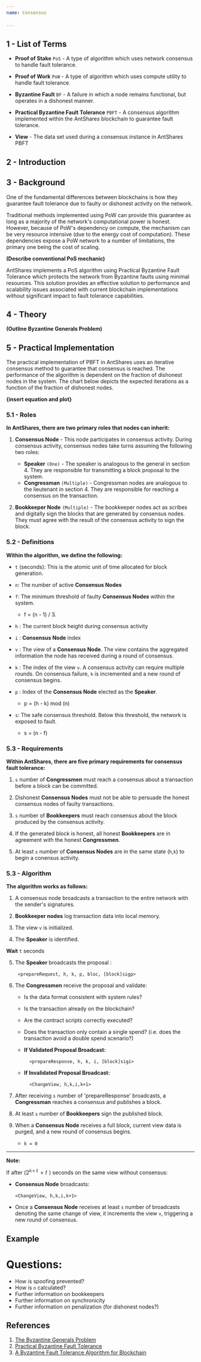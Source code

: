 ```yaml
---
name: Consensus

---
```


## 1 - List of Terms

* **Proof of Stake** `PoS` - A type of algorithm which uses network consensus to handle fault tolerance.

* **Proof of Work** `PoW` - A type of algorithm which uses compute utility to handle fault tolerance.

* **Byzantine Fault** `BF` - A failure in which a node remains functional, but operates in a dishonest manner.

* **Practical Byzantine Fault Tolerance** `PBFT` - A consensus algorithm implemented within the AntShares blockchain to guarantee fault tolerance.

* **View** - The data set used during a consensus instance in AntShares PBFT

## 2 - Introduction

## 3 - Background

One of the fundamental differences between blockchains is how they guarantee fault tolerance due to faulty or dishonest activity on the network.

Traditional methods implemented using PoW can provide this guarantee as long as a majority of the network's computational power is honest. 
However, because of PoW's dependency on compute, the mechanism can be very resource intensive (due to the energy cost of computation). 
These dependencies expose a PoW network to a number of limitations, the primary one being the cost of scaling.

**(Describe conventional PoS mechanic)**

AntShares implements a PoS algorithm using Practical Byzantine Fault Tolerance which protects the network from Byzantine faults using minimal resources.
This solution provides an effective solution to performance and scalability issues associated with current blockchain implementations without significant impact to fault tolerance capabilities.

## 4 - Theory

**(Outline Byzantine Generals Problem)**

## 5 - Practical Implementation
The practical implementation of PBFT in AntShares uses an iterative consensus method to guarantee that consensus is reached.  The performance of the algorithm is dependent on the fraction of dishonest nodes in the system.  The chart below depicts the
expected iterations as a function of the fraction of dishonest nodes.

**{insert equation and plot}**


### 5.1 - Roles
**In AntShares, there are two primary roles that nodes can inherit:**

1. **Consensus Node** - This node participates in consensus activity.  During consensus activity, consensus nodes take turns assuming the following two roles:
    - **Speaker** `(One)` - The speaker is analogous to the general in section 4.  They are responsible for transmitting a block proposal to the system.
    - **Congressman** `(Multiple)` - Congressman nodes are analogous to the lieutenant in section 4.  They are responsible for reaching a consensus on the transaction.
  
2. **Bookkeeper Node** `(Multiple)` - The bookkeeper nodes act as scribes and digitally sign the blocks that are generated by consensus nodes.  They must agree with the result of the consensus activity to sign the block.



### 5.2 - Definitions

**Within the algorithm, we define the following:**

  - `t` (seconds): This is the atomic unit of time allocated for block generation.

	
  - `n`: The number of active **Consensus Nodes**
 
	
  - `f`: The minimum threshold of faulty **Consensus Nodes** within the system. 
  	- f = (n - 1) / 3.
  
	
  - `h` : The current block height during consensus activity

	
  - `i` : **Consensus Node** index
  
  
  - `v` : The view of a **Consensus Node**.  The view contains the aggregated information the node has received during a round of consensus.


  - `k` : The index of the view `v`.  A consensus activity can require multiple rounds.  On consensus failure, `k` is incremented and a new round of consensus begins.

  
  - `p` : Index of the **Consensus Node** elected as the **Speaker**.  
  	- p = (h - k) mod (n)
  

  - `s`: The safe consensus threshold.  Below this threshold, the network is exposed to fault.  
  	- s = (n - f)


### 5.3 - Requirements

**Within AntShares, there are five primary requirements for consensus fault tolerance:**

1. `s` number of **Congressmen** must reach a consensus about a transaction before a block can be committed.


2. Dishonest **Consensus Nodes** must not be able to persuade the honest consensus nodes of faulty transactions. 


3. `s` number of **Bookkeepers** must reach consensus about the block produced by the consensus activity.	

  
4. If the generated block is honest, all honest **Bookkeepers** are in agreement with the honest **Congressmen**.


5. At least `s` number of **Consensus Nodes** are in the same state (`h`,`k`) to begin a conensus activity.

	
### 5.3 - Algorithm
**The algorithm works as follows:**

1. A consensus node broadcasts a transaction to the entire network with the sender's signatures.

2. **Bookkeeper nodes** log transaction data into local memory.

3. The view `v` is initialized.

4. The **Speaker** is identified.
	
  **Wait** `t` seconds
	
5. The **Speaker** broadcasts the proposal :
    <!-- -->
        <prepareRequest, h, k, p, bloc, [block]sigp>

6. The **Congressmen** receive the proposal and validate:

    - Is the data format consistent with system rules?
    - Is the transaction already on the blockchain?
    - Are the contract scripts correctly executed?
    - Does the transaction only contain a single spend?	(i.e. does the transaction avoid a double spend scenario?)

    - **If Validated Proposal Broadcast:**
	    <!-- -->
	        <prepareResponse, h, k, i, [block]sigi>
	 	
    - **If Invalidated Proposal Broadcast:**
	    <!-- -->
	        <ChangeView, h,k,i,k+1>

7. After receiving `s` number of 'prepareResponse' broadcasts, a **Congressman** reaches a consensus and publishes a block.

8. At least `s` number of **Bookkeepers** sign the published block.

8. When a **Consensus Node** receives a full block, current view data is purged, and a new round of consensus begins. 
	- `k = 0`
 
--- 
  
**Note:**
 
 If after   (![timeout](assets/consensus.timeout.png) )  seconds on the same view without consensus:
  - **Consensus Node** broadcasts:

	<!-- -->
	    <ChangeView, h,k,i,k+1>
		
  - Once a **Consensus Node** receives at least `s` number of broadcasts denoting the same change of view, it increments the view `v`, triggering a new round of consensus.
	
	
## Example 
 
 
# Questions:
  - How is spoofing prevented?	
  - How is `n` calculated?
  - Further information on bookkeepers
  - Further information on synchronicity
  - Further information on penalization (for dishonest nodes?)
	

## References
1. [The Byzantine Generals Problem](http://www-inst.eecs.berkeley.edu/~cs162/fa12/hand-outs/Original_Byzantine.pdf)
2. [Practical Byzantine Fault Tolerance](https://kelehers.me/others/pbftByzantine.pdf)
3. [A Byzantine Fault Tolerance Algorithm for Blockchain](https://www.antshares.org/Files/A8A0E2.pdf)
